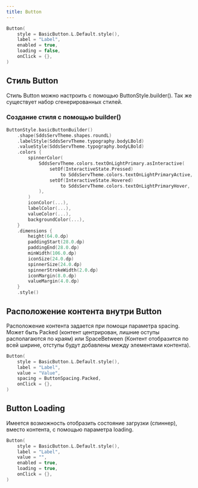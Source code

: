 ```yaml
---
title: Button
---
```


```kotlin
Button(
    style = BasicButton.L.Default.style(),
    label = "Label",
    enabled = true,
    loading = false,
    onClick = {},
)
```

## Стиль Button

Стиль Button можно настроить с помощью ButtonStyle.builder(). Так же существует набор сгенерированных стилей.

### Создание стиля с помощью builder()

```kotlin
ButtonStyle.basicButtonBuilder()
    .shape(SddsServTheme.shapes.roundL)
    .labelStyle(SddsServTheme.typography.bodyLBold)
    .valueStyle(SddsServTheme.typography.bodyLBold)
    .colors {
        spinnerColor(
            SddsServTheme.colors.textOnLightPrimary.asInteractive(
                setOf(InteractiveState.Pressed)
                    to SddsServTheme.colors.textOnLightPrimaryActive,
                setOf(InteractiveState.Hovered)
                    to SddsServTheme.colors.textOnLightPrimaryHover,
            ),
        )
        iconColor(...),
        labelColor(...),
        valueColor(...),
        backgroundColor(...),
    }
    .dimensions {
        height(64.0.dp)
        paddingStart(28.0.dp)
        paddingEnd(28.0.dp)
        minWidth(106.0.dp)
        iconSize(24.0.dp)
        spinnerSize(24.0.dp)
        spinnerStrokeWidth(2.0.dp)
        iconMargin(8.0.dp)
        valueMargin(4.0.dp)
    }
    .style()
```

## Расположение контента внутри Button

Расположение контента задается при помощи параметра spacing. Может быть Packed (контент центрирован, лишние оступы располагаются по краям) или SpaceBetween (Контент отобразится по всей ширине, отступы будут добавлены между элементами контента).

```kotlin
Button(
    style = BasicButton.L.Default.style(),
    label = "Label",
    value = "Value",
    spacing = ButtonSpacing.Packed,
    onClick = {},
)
```

## Button Loading

Имеется возможность отобразить состояние загрузки (спиннер), вместо контента, с помощью параметра loading.

```kotlin
Button(
    style = BasicButton.L.Default.style(),
    label = "Label",
    value = "",
    enabled = true,
    loading = true,
    onClick = {},
)
```

